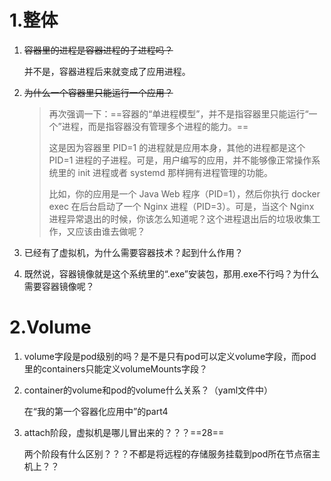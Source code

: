 # 1.整体

1. ~~容器里的进程是容器进程的子进程吗？~~

   并不是，容器进程后来就变成了应用进程。

2. ~~为什么一个容器里只能运行一个应用？~~

   > 再次强调一下：==容器的“单进程模型”，并不是指容器里只能运行“一个”进程，而是指容器没有管理多个进程的能力。==
   >
   > 这是因为容器里 PID=1 的进程就是应用本身，其他的进程都是这个 PID=1 进程的子进程。可是，用户编写的应用，并不能够像正常操作系统里的 init 进程或者 systemd 那样拥有进程管理的功能。
   >
   > 比如，你的应用是一个 Java Web 程序（PID=1），然后你执行 docker exec 在后台启动了一个 Nginx 进程（PID=3）。可是，当这个 Nginx 进程异常退出的时候，你该怎么知道呢？这个进程退出后的垃圾收集工作，又应该由谁去做呢？

3. 已经有了虚拟机，为什么需要容器技术？起到什么作用？

2. 既然说，容器镜像就是这个系统里的“.exe”安装包，那用.exe不行吗？为什么需要容器镜像呢？



# 2.Volume

1. volume字段是pod级别的吗？是不是只有pod可以定义volume字段，而pod里的containers只能定义volumeMounts字段？

1. container的volume和pod的volume什么关系？（yaml文件中）

   在“我的第一个容器化应用中”的part4
   
1. attach阶段，虚拟机是哪儿冒出来的？？？==28==

   两个阶段有什么区别？？？不都是将远程的存储服务挂载到pod所在节点宿主机上？？